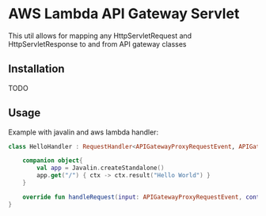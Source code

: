 # AWS Lambda API Gateway Servlet

This util allows for mapping any HttpServletRequest and HttpServletResponse to and from API gateway classes

## Installation
TODO

## Usage
Example with javalin and aws lambda handler:
```kotlin
class HelloHandler : RequestHandler<APIGatewayProxyRequestEvent, APIGatewayProxyResponseEvent> {

    companion object{
        val app = Javalin.createStandalone()
        app.get("/") { ctx -> ctx.result("Hello World") }
    }

    override fun handleRequest(input: APIGatewayProxyRequestEvent, context: Context) = app.servlet().serve(input)
}

```
